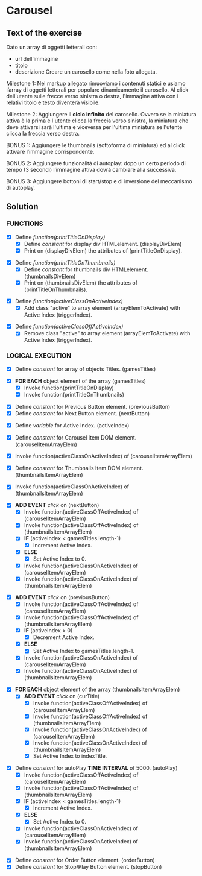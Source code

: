 # Carousel

## Text of the exercise
Dato un array di oggetti letterali con:
- url dell'immagine
- titolo
- descrizione 
Creare un carosello come nella foto allegata.

Milestone 1:
Nel markup allegato rimuoviamo i contenuti statici e usiamo l’array di oggetti letterali per popolare dinamicamente il carosello.
Al click dell'utente sulle frecce verso sinistra o destra, l'immagine attiva con i relativi titolo e testo diventerà visibile.

Milestone 2:
Aggiungere il **ciclo infinito** del carosello. Ovvero se la miniatura attiva è la prima e l'utente clicca la freccia verso sinistra, la miniatura che deve attivarsi sarà l'ultima e viceversa per l'ultima miniatura se l'utente clicca la freccia verso destra.

BONUS 1:
Aggiungere le thumbnails (sottoforma di miniatura) ed al click attivare l’immagine corrispondente.

BONUS 2:
Aggiungere funzionalità di autoplay: dopo un certo periodo di tempo (3 secondi) l’immagine attiva dovrà cambiare alla successiva.

BONUS 3:
Aggiungere bottoni di start/stop e di inversione del meccanismo di autoplay.

## Solution

### FUNCTIONS

- [x] Define *function(printTitleOnDisplay)*
    - [x] Define *constant* for display div HTMLelement. (displayDivElem)
    - [x] Print on (displayDivElem) the attributes of (printTitleOnDisplay).
> 
- [x] Define *function(printTitleOnThumbnails)*
    - [x] Define *constant* for thumbnails div HTMLelement. (thumbnailsDivElem)
    - [x] Print on (thumbnailsDivElem) the attributes of (printTitleOnThumbnails).
> 
- [x] Define *function(activeClassOnActiveIndex)*
    - [x] Add class "active" to array element (arrayElemToActivate) with Active Index (triggerIndex).
> 
- [x] Define *function(activeClassOffActiveIndex)*
    - [x] Remove class "active" to array element (arrayElemToActivate) with Active Index (triggerIndex).

### LOGICAL EXECUTION

- [x] Define *constant* for array of objects Titles. (gamesTitles)
> 
- [x] **FOR EACH** object element of the array (gamesTitles)
    - [x] Invoke function(printTitleOnDisplay)
    - [x] Invoke function(printTitleOnThumbnails)
> 
- [x] Define *constant* for Previous Button element. (previousButton)
- [x] Define *constant* for Next Button element. (nextButton)
> 
- [x] Define *variable* for Active Index. (activeIndex)
> 
- [x] Define *constant* for Carousel Item DOM element. (carouselItemArrayElem)
> 
- [x] Invoke function(activeClassOnActiveIndex) of (carouselItemArrayElem)
> 
- [x] Define *constant* for Thumbnails Item DOM element. (thumbnailsItemArrayElem)
> 
- [x] Invoke function(activeClassOnActiveIndex) of (thumbnailsItemArrayElem)
> 
- [x] **ADD EVENT** *click* on (nextButton)
    - [x] Invoke function(activeClassOffActiveIndex) of (carouselItemArrayElem)
    - [x] Invoke function(activeClassOffActiveIndex) of (thumbnailsItemArrayElem)
    - [x] **IF** (activeIndex < gamesTitles.length-1)
        - [x] Increment Active Index.
    - [x] **ELSE**
        - [x] Set Active Index to 0.
    - [x] Invoke function(activeClassOnActiveIndex) of (carouselItemArrayElem)
    - [x] Invoke function(activeClassOnActiveIndex) of (thumbnailsItemArrayElem)
> 
- [x] **ADD EVENT** *click* on (previousButton)
    - [x] Invoke function(activeClassOffActiveIndex) of (carouselItemArrayElem)
    - [x] Invoke function(activeClassOffActiveIndex) of (thumbnailsItemArrayElem)
    - [x] **IF** (activeIndex > 0)
        - [x] Decrement Active Index.
    - [x] **ELSE**
        - [x] Set Active Index to gamesTitles.length-1.
    - [x] Invoke function(activeClassOnActiveIndex) of (carouselItemArrayElem)
    - [x] Invoke function(activeClassOnActiveIndex) of (thumbnailsItemArrayElem)
> 
- [x] **FOR EACH** object element of the array (thumbnailsItemArrayElem)
    - [x] **ADD EVENT** *click* on (curTitle)
        - [x] Invoke function(activeClassOffActiveIndex) of (carouselItemArrayElem)
        - [x] Invoke function(activeClassOffActiveIndex) of (thumbnailsItemArrayElem)
        - [x] Invoke function(activeClassOnActiveIndex) of (carouselItemArrayElem)
        - [x] Invoke function(activeClassOnActiveIndex) of (thumbnailsItemArrayElem)
        - [x] Set Active Index to indexTitle.
>
- [x] Define *constant* for autoPlay **TIME INTERVAL** of 5000. (autoPlay)
    - [x] Invoke function(activeClassOffActiveIndex) of (carouselItemArrayElem)
    - [x] Invoke function(activeClassOffActiveIndex) of (thumbnailsItemArrayElem)
    - [x] **IF** (activeIndex < gamesTitles.length-1)
        - [x] Increment Active Index.
    - [x] **ELSE**
        - [x] Set Active Index to 0.
    - [x] Invoke function(activeClassOnActiveIndex) of (carouselItemArrayElem)
    - [x] Invoke function(activeClassOnActiveIndex) of (thumbnailsItemArrayElem)
> 
- [x] Define *constant* for Order Button element. (orderButton)
- [x] Define *constant* for Stop/Play Button element. (stopButton)